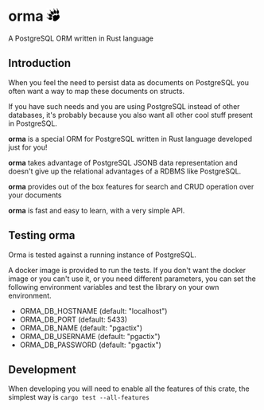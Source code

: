 # orma <img src="../orma.svg" alt="orma logo" height=26/>

A PostgreSQL ORM written in Rust language

## Introduction

When you feel the need to persist data as documents on PostgreSQL you often want a way to map these documents on structs.

If you have such needs and you are using PostgreSQL instead of other databases, it's probably because you also want all other cool stuff present in PostgreSQL.

**orma** is a special ORM for PostgreSQL written in Rust language developed just for you!

**orma** takes advantage of PostgreSQL JSONB data representation and doesn't give up the relational advantages of a RDBMS like PostgreSQL.

**orma** provides out of the box features for search and CRUD operation over your documents

**orma** is fast and easy to learn, with a very simple API.

## Testing orma

Orma is tested against a running instance of PostgreSQL.

A docker image is provided to run the tests.
If you don't want the docker image or you can't use it, or you need different parameters,
you can set the following environment variables and test the library on your own environment.

- ORMA_DB_HOSTNAME (default: "localhost")
- ORMA_DB_PORT (default: 5433)
- ORMA_DB_NAME (default: "pgactix")
- ORMA_DB_USERNAME (default: "pgactix")
- ORMA_DB_PASSWORD (default: "pgactix")


## Development

When developing you will need to enable all the features of this crate, the simplest way is `cargo test --all-features`
